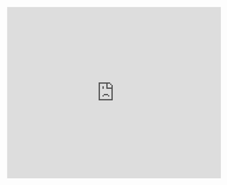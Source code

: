 



<iframe scrolling="no" title="Ellipse in perspective" src="https://www.geogebra.org/material/iframe/id/dctcthsg/width/500/height/400/border/888888/sfsb/true/smb/false/stb/false/stbh/false/ai/false/asb/false/sri/false/rc/false/ld/false/sdz/true/ctl/false" width="500px" height="400px" style="border:0px;"> </iframe>
